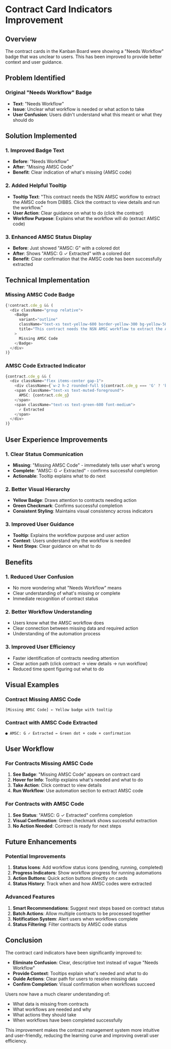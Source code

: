 # Contract Card Indicators Improvement

## Overview
The contract cards in the Kanban Board were showing a "Needs Workflow" badge that was unclear to users. This has been improved to provide better context and user guidance.

## Problem Identified

### **Original "Needs Workflow" Badge**
- **Text**: "Needs Workflow"
- **Issue**: Unclear what workflow is needed or what action to take
- **User Confusion**: Users didn't understand what this meant or what they should do

## Solution Implemented

### **1. Improved Badge Text**
- **Before**: "Needs Workflow"
- **After**: "Missing AMSC Code"
- **Benefit**: Clear indication of what's missing (AMSC code)

### **2. Added Helpful Tooltip**
- **Tooltip Text**: "This contract needs the NSN AMSC workflow to extract the AMSC code from DIBBS. Click the contract to view details and run the workflow."
- **User Action**: Clear guidance on what to do (click the contract)
- **Workflow Purpose**: Explains what the workflow will do (extract AMSC code)

### **3. Enhanced AMSC Status Display**
- **Before**: Just showed "AMSC: G" with a colored dot
- **After**: Shows "AMSC: G ✓ Extracted" with a colored dot
- **Benefit**: Clear confirmation that the AMSC code has been successfully extracted

## Technical Implementation

### **Missing AMSC Code Badge**
```typescript
{!contract.cde_g && (
  <div className="group relative">
    <Badge 
      variant="outline" 
      className="text-xs text-yellow-600 border-yellow-300 bg-yellow-50 cursor-help"
      title="This contract needs the NSN AMSC workflow to extract the AMSC code from DIBBS. Click the contract to view details and run the workflow."
    >
      Missing AMSC Code
    </Badge>
  </div>
)}
```

### **AMSC Code Extracted Indicator**
```typescript
{contract.cde_g && (
  <div className="flex items-center gap-1">
    <div className={`w-2 h-2 rounded-full ${contract.cde_g === 'G' ? 'bg-green-500' : 'bg-blue-500'}`} />
    <span className="text-xs text-muted-foreground">
      AMSC: {contract.cde_g}
    </span>
    <span className="text-xs text-green-600 font-medium">
      ✓ Extracted
    </span>
  </div>
)}
```

## User Experience Improvements

### **1. Clear Status Communication**
- **Missing**: "Missing AMSC Code" - immediately tells user what's wrong
- **Complete**: "AMSC: G ✓ Extracted" - confirms successful completion
- **Actionable**: Tooltip explains what to do next

### **2. Better Visual Hierarchy**
- **Yellow Badge**: Draws attention to contracts needing action
- **Green Checkmark**: Confirms successful completion
- **Consistent Styling**: Maintains visual consistency across indicators

### **3. Improved User Guidance**
- **Tooltip**: Explains the workflow purpose and user action
- **Context**: Users understand why the workflow is needed
- **Next Steps**: Clear guidance on what to do

## Benefits

### **1. Reduced User Confusion**
- No more wondering what "Needs Workflow" means
- Clear understanding of what's missing or complete
- Immediate recognition of contract status

### **2. Better Workflow Understanding**
- Users know what the AMSC workflow does
- Clear connection between missing data and required action
- Understanding of the automation process

### **3. Improved User Efficiency**
- Faster identification of contracts needing attention
- Clear action path (click contract → view details → run workflow)
- Reduced time spent figuring out what to do

## Visual Examples

### **Contract Missing AMSC Code**
```
[Missing AMSC Code] ← Yellow badge with tooltip
```

### **Contract with AMSC Code Extracted**
```
● AMSC: G ✓ Extracted ← Green dot + code + confirmation
```

## User Workflow

### **For Contracts Missing AMSC Code**
1. **See Badge**: "Missing AMSC Code" appears on contract card
2. **Hover for Info**: Tooltip explains what's needed and what to do
3. **Take Action**: Click contract to view details
4. **Run Workflow**: Use automation section to extract AMSC code

### **For Contracts with AMSC Code**
1. **See Status**: "AMSC: G ✓ Extracted" confirms completion
2. **Visual Confirmation**: Green checkmark shows successful extraction
3. **No Action Needed**: Contract is ready for next steps

## Future Enhancements

### **Potential Improvements**
1. **Status Icons**: Add workflow status icons (pending, running, completed)
2. **Progress Indicators**: Show workflow progress for running automations
3. **Action Buttons**: Quick action buttons directly on cards
4. **Status History**: Track when and how AMSC codes were extracted

### **Advanced Features**
1. **Smart Recommendations**: Suggest next steps based on contract status
2. **Batch Actions**: Allow multiple contracts to be processed together
3. **Notification System**: Alert users when workflows complete
4. **Status Filtering**: Filter contracts by AMSC code status

## Conclusion

The contract card indicators have been significantly improved to:
- **Eliminate Confusion**: Clear, descriptive text instead of vague "Needs Workflow"
- **Provide Context**: Tooltips explain what's needed and what to do
- **Guide Actions**: Clear path for users to resolve missing data
- **Confirm Completion**: Visual confirmation when workflows succeed

Users now have a much clearer understanding of:
- What data is missing from contracts
- What workflows are needed and why
- What actions they should take
- When workflows have been completed successfully

This improvement makes the contract management system more intuitive and user-friendly, reducing the learning curve and improving overall user efficiency.
